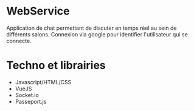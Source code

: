 # WebService

Application de chat permettant de discuter en temps réel au sein de différents salons.
Connexion via google pour identifier l'utilisateur qui se connecte.

# Techno et librairies

- Javascript/HTML/CSS
- VueJS
- Socket.io
- Passeport.js
